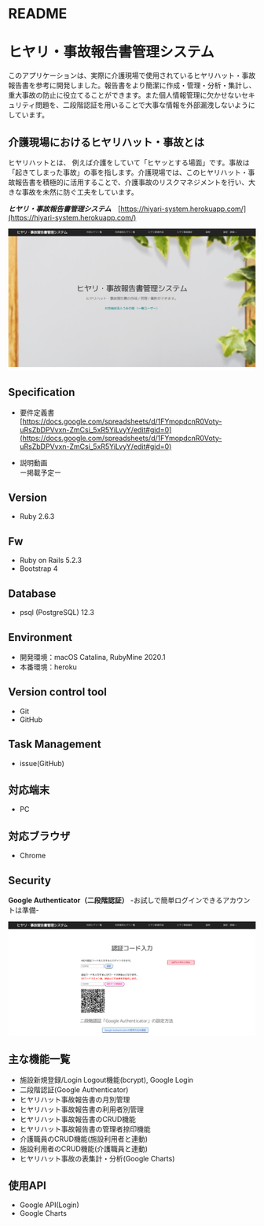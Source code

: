 # README
# ヒヤリ・事故報告書管理システム
このアプリケーションは、実際に介護現場で使用されているヒヤリハット・事故報告書を参考に開発しました。報告書をより簡潔に作成・管理・分析・集計し、重大事故の防止に役立てることができます。また個人情報管理に欠かせないセキュリティ問題を、二段階認証を用いることで大事な情報を外部漏洩しないようにしています。

## 介護現場におけるヒヤリハット・事故とは
ヒヤリハットとは、 例えば介護をしていて「ヒヤッとする場面」です。事故は「起きてしまった事故」の事を指します。介護現場では、このヒヤリハット・事故報告書を積極的に活用することで、介護事故のリスクマネジメントを行い、大きな事故を未然に防ぐ工夫をしています。

***ヒヤリ・事故報告書管理システム***　[https://hiyari-system.herokuapp.com/](https://hiyari-system.herokuapp.com/)

![TOP画面](https://github.com/hayaminahiro/hiyari-system/blob/master/%E3%82%B9%E3%82%AF%E3%83%AA%E3%83%BC%E3%83%B3%E3%82%B7%E3%83%A7%E3%83%83%E3%83%88%202020-06-14%2015.40.26.png)

## Specification
* 要件定義書<br>
[https://docs.google.com/spreadsheets/d/1FYmopdcnR0Voty-uRsZbDPVvxn-ZmCsi_5xR5YiLvyY/edit#gid=0](https://docs.google.com/spreadsheets/d/1FYmopdcnR0Voty-uRsZbDPVvxn-ZmCsi_5xR5YiLvyY/edit#gid=0)

* 説明動画<br>
ー掲載予定ー

## Version
* Ruby 2.6.3

## Fw
* Ruby on Rails 5.2.3
* Bootstrap 4

## Database
* psql (PostgreSQL) 12.3

## Environment
* 開発環境：macOS Catalina, RubyMine 2020.1
* 本番環境：heroku

## Version control tool
* Git
* GitHub

## Task Management
* issue(GitHub)

## 対応端末
* PC

## 対応ブラウザ
* Chrome

## Security
**Google Authenticator（二段階認証）**
-お試しで簡単ログインできるアカウントは準備-

![認証画面](https://github.com/hayaminahiro/hiyari-system/blob/master/%E3%82%B9%E3%82%AF%E3%83%AA%E3%83%BC%E3%83%B3%E3%82%B7%E3%83%A7%E3%83%83%E3%83%88%202020-06-14%2017.42.46.png)

## 主な機能一覧
* 施設新規登録/Login Logout機能(bcrypt), Google Login
* 二段階認証(Google Authenticator)
* ヒヤリハット事故報告書の月別管理
* ヒヤリハット事故報告書の利用者別管理
* ヒヤリハット事故報告書のCRUD機能
* ヒヤリハット事故報告書の管理者捺印機能
* 介護職員のCRUD機能(施設利用者と連動)
* 施設利用者のCRUD機能(介護職員と連動)
* ヒヤリハット事故の表集計・分析(Google Charts)

## 使用API
* Google API(Login)
* Google Charts



